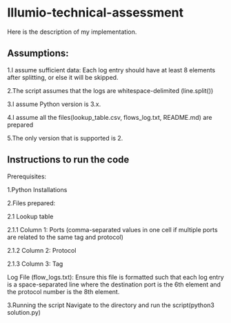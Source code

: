 # Illumio-technical-assessment

Here is the description of my implementation.

## Assumptions:
1.I assume sufficient data: Each log entry should have at least 8 elements after splitting, or else it will be skipped.

2.The script assumes that the logs are whitespace-delimited (line.split())

3.I assume Python version is 3.x.

4.I assume all the files(lookup_table.csv, flows_log.txt, README.md) are prepared

5.The only version that is supported is 2.



## Instructions to run the code
Prerequisites:

1.Python Installations

2.Files prepared:

2.1 Lookup table

2.1.1 Column 1: Ports (comma-separated values in one cell if multiple ports are related to the same tag and protocol)

2.1.2 Column 2: Protocol

2.1.3 Column 3: Tag

Log File (flow_logs.txt): Ensure this file is formatted such that each log entry is a space-separated line where the destination port is the 6th element and the protocol number is the 8th element.

3.Running the script
Navigate to the directory and run the script(python3 solution.py)